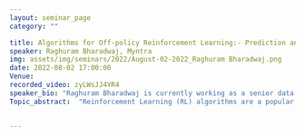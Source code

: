 ```yaml
---
layout: seminar_page
category: ""

title: Algorithms for Off-policy Reinforcement Learning:- Prediction and Control
speaker: Raghuram Bharadwaj, Myntra
img: assets/img/seminars/2022/August-02-2022_Raghuram Bharadwaj.png
date: 2022-08-02 17:00:00 
Venue: 
recorded_video: zyLWsJJ4YR4
speaker_bio: "Raghuram Bharadwaj is currently working as a senior data scientist at Myntra. He finished his Ph.D. from the Department of Computer science and Automation in 2021. His research interests include Reinforcement Learning, Multi-agent Learning, and Stochastic Approximation. " 
Topic_abstract:  "Reinforcement Learning (RL) algorithms are a popular class of algorithms for training an agent to learn desired behavior through interaction with an environment whose dynamics are unknown to the agent. Learning the value function of a given policy (target policy) from the data samples obtained from a different policy (behavior policy) is called \"off-policy prediction\". In the first part of the talk, I will discuss a convergent online off-policy algorithm under linear function approximation. Subsequently, I will discuss the “off-policy control” setup, where an agent's objective is to compute an optimal policy based on the data obtained from a behavior policy.  To solve this problem, we propose a deep off-policy natural actor-critic algorithm that utilizes state-action distribution correction for handling the off-policy behavior and the natural policy gradient for sample efficiency. We illustrate the benefit of the proposed off-policy natural gradient algorithm by comparing it with the Euclidean gradient actor-critic algorithm on benchmark RL tasks."


---
```


